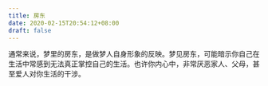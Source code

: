 ```yaml
---
title: 房东
date: 2020-02-15T20:54:12+08:00
draft: false
---
```


通常来说，梦里的房东，是做梦人自身形象的反映。梦见房东，可能暗示你自己在生活中常感到无法真正掌控自己的生活。也许你内心中，非常厌恶家人、父母，甚至爱人对你生活的干涉。
